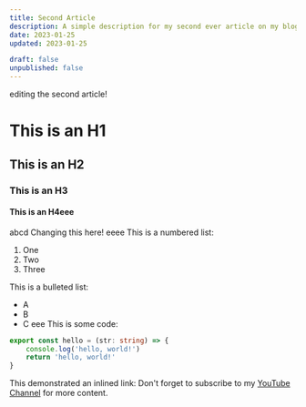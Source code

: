 ```yaml
---
title: Second Article
description: A simple description for my second ever article on my blog. Join me as we explore the world of blogging.
date: 2023-01-25
updated: 2023-01-25

draft: false
unpublished: false
---
```

editing the second article!
# This is an H1
## This is an H2
### This is an H3
#### This is an H4eee
abcd
Changing this here!
eeee
This is a numbered list:
1. One
2. Two
3. Three

This is a bulleted list:
- A
- B
- C
eee
This is some code:
```typescript
export const hello = (str: string) => {
    console.log('hello, world!')
    return 'hello, world!'
}
```

This demonstrated an inlined link:
Don't forget to subscribe to my [YouTube Channel](https://youtube.com/@huntabyte) for more content.
